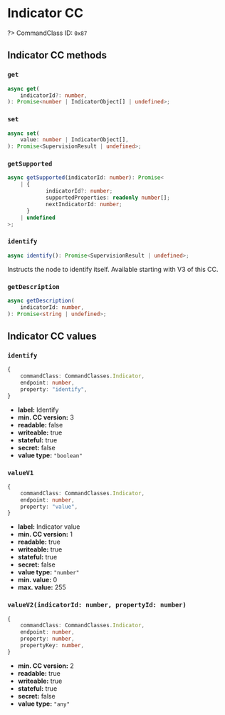 # Indicator CC

?> CommandClass ID: `0x87`

## Indicator CC methods

### `get`

```ts
async get(
	indicatorId?: number,
): Promise<number | IndicatorObject[] | undefined>;
```

### `set`

```ts
async set(
	value: number | IndicatorObject[],
): Promise<SupervisionResult | undefined>;
```

### `getSupported`

```ts
async getSupported(indicatorId: number): Promise<
	| {
			indicatorId?: number;
			supportedProperties: readonly number[];
			nextIndicatorId: number;
	  }
	| undefined
>;
```

### `identify`

```ts
async identify(): Promise<SupervisionResult | undefined>;
```

Instructs the node to identify itself. Available starting with V3 of this CC.

### `getDescription`

```ts
async getDescription(
	indicatorId: number,
): Promise<string | undefined>;
```

## Indicator CC values

### `identify`

```ts
{
	commandClass: CommandClasses.Indicator,
	endpoint: number,
	property: "identify",
}
```

-   **label:** Identify
-   **min. CC version:** 3
-   **readable:** false
-   **writeable:** true
-   **stateful:** true
-   **secret:** false
-   **value type:** `"boolean"`

### `valueV1`

```ts
{
	commandClass: CommandClasses.Indicator,
	endpoint: number,
	property: "value",
}
```

-   **label:** Indicator value
-   **min. CC version:** 1
-   **readable:** true
-   **writeable:** true
-   **stateful:** true
-   **secret:** false
-   **value type:** `"number"`
-   **min. value:** 0
-   **max. value:** 255

### `valueV2(indicatorId: number, propertyId: number)`

```ts
{
	commandClass: CommandClasses.Indicator,
	endpoint: number,
	property: number,
	propertyKey: number,
}
```

-   **min. CC version:** 2
-   **readable:** true
-   **writeable:** true
-   **stateful:** true
-   **secret:** false
-   **value type:** `"any"`
